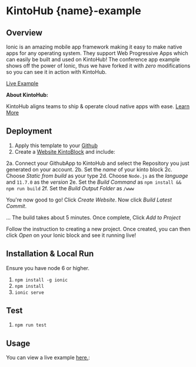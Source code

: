 # KintoHub {name}-example

## Overview
Ionic is an amazing mobile app framework making it easy to make native apps for any operating system. They support Web Progressive Apps which can easily be built and used on KintoHub!
The conference app example shows off the power of Ionic, thus we have forked it with *zero* modifications so you can see it in action with KintoHub.

[Live Example](https://ionic-example-96bf9-65a24.web.staging.kintohub.com/)

__About KintoHub:__

KintoHub aligns teams to ship & operate cloud native apps with ease. [Learn More](https://www.kintohub.com)

## Deployment
1. Apply this template to your [Github](/generate)
2. Create a [Website KintoBlock](https://staging.kintohub.com/app/dashboard) and include:

2a. Connect your GithubApp to KintoHub and select the Repository you just generated on your account.
2b. Set the *name* of your kinto block
2c. Choose *Static from build* as your type
2d. Choose `Node.js` as the *language* and `11.7.0` as the *version*
2e. Set the *Build Command* as `npm install && npm run build`
2f. Set the *Build Output Folder* as `/www`

You're now good to go! Click *Create Website*. Now click *Build Latest Commit*.

... The build takes about 5 minutes. Once complete, Click *Add to Project*

Follow the instruction to creating a new project. Once created, you can then click *Open* on your Ionic block and see it running live!

## Installation & Local Run
Ensure you have node 6 or higher.

1. `npm install -g ionic`
2. `npm install`
3. `ionic serve`

## Test

1. `npm run test`

## Usage
You can view a live example [here.](https://ionic-example-96bf9-65a24.web.staging.kintohub.com/):
